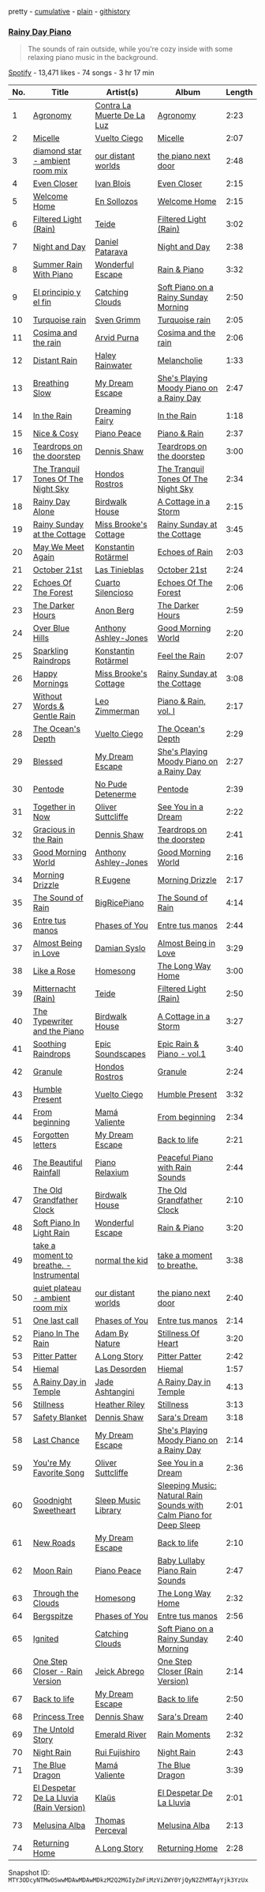 pretty - [cumulative](/playlists/cumulative/37i9dQZF1DX4uB43NNq1P7.md) - [plain](/playlists/plain/37i9dQZF1DX4uB43NNq1P7) - [githistory](https://github.githistory.xyz/mackorone/spotify-playlist-archive/blob/main/playlists/plain/37i9dQZF1DX4uB43NNq1P7)

### [Rainy Day Piano](https://open.spotify.com/playlist/37i9dQZF1DX4uB43NNq1P7)

> The sounds of rain outside, while you're cozy inside with some relaxing piano music in the background.

[Spotify](https://open.spotify.com/user/spotify) - 13,471 likes - 74 songs - 3 hr 17 min

| No. | Title | Artist(s) | Album | Length |
|---|---|---|---|---|
| 1 | [Agronomy](https://open.spotify.com/track/02waHCZlp2s2ivnqDp3CjA) | [Contra La Muerte De La Luz](https://open.spotify.com/artist/7C19Hdd6VZQcs5tqzJl7QE) | [Agronomy](https://open.spotify.com/album/1oKBvI5blJWJCcfkek7pwZ) | 2:23 |
| 2 | [Micelle](https://open.spotify.com/track/6B93bHTKbd7Tv4F3U267ga) | [Vuelto Ciego](https://open.spotify.com/artist/2aGcZFlseymIvZzsg8H4yl) | [Micelle](https://open.spotify.com/album/2ZuVz9Mjtohq1taNses5ym) | 2:07 |
| 3 | [diamond star \- ambient room mix](https://open.spotify.com/track/1z4saOKqN0itK3mzITCmRv) | [our distant worlds](https://open.spotify.com/artist/4fMFhhP8Sqi3WWiaoOm5QT) | [the piano next door](https://open.spotify.com/album/7pVqb2flsJL6zX6ly0VoR2) | 2:48 |
| 4 | [Even Closer](https://open.spotify.com/track/2xIELXsAZNAi85cIKuHMFQ) | [Ivan Blois](https://open.spotify.com/artist/4dH20BbKaKVPBfwfmvUfZp) | [Even Closer](https://open.spotify.com/album/3xUOgQaLR9uXyfI560LnRM) | 2:15 |
| 5 | [Welcome Home](https://open.spotify.com/track/6hB3TsUZUwOC6QUxHIhFgg) | [En Sollozos](https://open.spotify.com/artist/3aGdDLCXYoZixmZbIriJoE) | [Welcome Home](https://open.spotify.com/album/0OREKsFFaKODKuVoAHtqrr) | 2:15 |
| 6 | [Filtered Light \(Rain\)](https://open.spotify.com/track/1LojjBNeJIcAvAiBcmVlV3) | [Teide](https://open.spotify.com/artist/31JZooajAUmQZAX2j6fPZ5) | [Filtered Light \(Rain\)](https://open.spotify.com/album/49nE3LTRvdivTulr4oenOs) | 3:02 |
| 7 | [Night and Day](https://open.spotify.com/track/6JJ7JnW8fJZLrAbMMBkttV) | [Daniel Patarava](https://open.spotify.com/artist/2fEhjNNeXKROZI0UgPfiyi) | [Night and Day](https://open.spotify.com/album/22oIgys6iXgc13DKLKkwet) | 2:38 |
| 8 | [Summer Rain With Piano](https://open.spotify.com/track/407llJbsp5jZ9krtjlqE0O) | [Wonderful Escape](https://open.spotify.com/artist/0PJ6I5TXDRK4pmLuSfh33T) | [Rain & Piano](https://open.spotify.com/album/4Hxom43QXe8rjoiw1uxyFB) | 3:32 |
| 9 | [El principio y el fin](https://open.spotify.com/track/0aIDDHxXl9sefiSVwM59wP) | [Catching Clouds](https://open.spotify.com/artist/7L9KGzUHy2qMvjj9qr9vOj) | [Soft Piano on a Rainy Sunday Morning](https://open.spotify.com/album/4CXTLfWu63YyQg526CR9f0) | 2:50 |
| 10 | [Turquoise rain](https://open.spotify.com/track/28wzOAQIs9IhZuv4I0zLH6) | [Sven Grimm](https://open.spotify.com/artist/0Yg8xlGiBpP2gdXx24nTlj) | [Turquoise rain](https://open.spotify.com/album/7IFBS8UoAIbNmaAftKkCXY) | 2:05 |
| 11 | [Cosima and the rain](https://open.spotify.com/track/2Vzx62MFkOGyi7wJxhsAIs) | [Arvid Purna](https://open.spotify.com/artist/0B8wOVY2YZ4A3KVLNdtp2K) | [Cosima and the rain](https://open.spotify.com/album/69lq5lpObxtOW71joJFjrI) | 2:06 |
| 12 | [Distant Rain](https://open.spotify.com/track/4EPGDewzvCS2TWK2URXVNE) | [Haley Rainwater](https://open.spotify.com/artist/0Sn2RT3NZROgbQCKGPihxA) | [Melancholie](https://open.spotify.com/album/0G9IpJZcX6h2xhP323FhpV) | 1:33 |
| 13 | [Breathing Slow](https://open.spotify.com/track/1Pjg5w4Cl1ZBP95XZmZ7HL) | [My Dream Escape](https://open.spotify.com/artist/4X3g5HpVJZUww98e0Qf39d) | [She's Playing Moody Piano on a Rainy Day](https://open.spotify.com/album/23fGXtCZFxRYXWuPqFvYx4) | 2:47 |
| 14 | [In the Rain](https://open.spotify.com/track/1zIxKYfnsMnz8tjOwoNITT) | [Dreaming Fairy](https://open.spotify.com/artist/64ao76RhcYuqi5nY1Rr6BK) | [In the Rain](https://open.spotify.com/album/5r5NwnMLQmlCBQdLxML1l3) | 1:18 |
| 15 | [Nice & Cosy](https://open.spotify.com/track/5CzWP6W28noCwI1dT63QTL) | [Piano Peace](https://open.spotify.com/artist/7qKxhFTGcJ7w7JEFGqqWwK) | [Piano & Rain](https://open.spotify.com/album/1E0c1Av9dZpro9yxfSf8Ha) | 2:37 |
| 16 | [Teardrops on the doorstep](https://open.spotify.com/track/0AgOsnBAgQ3oS9Fd5AfqwT) | [Dennis Shaw](https://open.spotify.com/artist/0nj9xF9necCK5vtX9WaRyA) | [Teardrops on the doorstep](https://open.spotify.com/album/6xgL3nF6MXq3x55rOMB4pv) | 3:00 |
| 17 | [The Tranquil Tones Of The Night Sky](https://open.spotify.com/track/3YbsUtu9JdOr1SXtgdvLrt) | [Hondos Rostros](https://open.spotify.com/artist/1GkARSHIynvDFV4eyUZvhC) | [The Tranquil Tones Of The Night Sky](https://open.spotify.com/album/421vQzRJdxCFGqMHpnF0jv) | 2:34 |
| 18 | [Rainy Day Alone](https://open.spotify.com/track/7sLGSLFtNwNKCCiv2QlvTc) | [Birdwalk House](https://open.spotify.com/artist/3RJY7q5VlfcdnlUTjeGCGM) | [A Cottage in a Storm](https://open.spotify.com/album/71BxdqhFXfv0W60R82WgQ1) | 2:15 |
| 19 | [Rainy Sunday at the Cottage](https://open.spotify.com/track/1nyzEH2nN9UfL3PNVsxQZz) | [Miss Brooke's Cottage](https://open.spotify.com/artist/6wYWLz4TZvuTTtSI2HCcsj) | [Rainy Sunday at the Cottage](https://open.spotify.com/album/75xGNJ1qnFvoJdx8JtS3WI) | 3:45 |
| 20 | [May We Meet Again](https://open.spotify.com/track/7zn6XN9BFYtjLm730WuDov) | [Konstantin Rotärmel](https://open.spotify.com/artist/73x7dsM3ThlOaumf63iiyT) | [Echoes of Rain](https://open.spotify.com/album/5MhZf2tjvfGklglbYHiPH3) | 2:03 |
| 21 | [October 21st](https://open.spotify.com/track/76cFbynsPU5uVPXifbsmfZ) | [Las Tinieblas](https://open.spotify.com/artist/3eY0YTyWNXA8z9zrWz1kYU) | [October 21st](https://open.spotify.com/album/5olmbwDm6khNLIvNyWSBpC) | 2:24 |
| 22 | [Echoes Of The Forest](https://open.spotify.com/track/55xmZl9vnU0hBA3r3MPdDt) | [Cuarto Silencioso](https://open.spotify.com/artist/04LmdQOsJRkyf8l75OvA2i) | [Echoes Of The Forest](https://open.spotify.com/album/5pfaXhko9DKEet3w3O8h3v) | 2:06 |
| 23 | [The Darker Hours](https://open.spotify.com/track/0OF3sk5xugBzmJnE20Pm3U) | [Anon Berg](https://open.spotify.com/artist/22Eb4qC99mAt3X4vMYktBg) | [The Darker Hours](https://open.spotify.com/album/2tgnfOPTnXWqRgwiTxwgtT) | 2:59 |
| 24 | [Over Blue Hills](https://open.spotify.com/track/1H37OB8lPFyCiRpPlsphjF) | [Anthony Ashley\-Jones](https://open.spotify.com/artist/0TzCuBsid1h1aj7ZRSa8JX) | [Good Morning World](https://open.spotify.com/album/5e3dQZEGHwwoZJ4gmaVBiU) | 2:20 |
| 25 | [Sparkling Raindrops](https://open.spotify.com/track/6wa9UyYtc4fzGudPw0l361) | [Konstantin Rotärmel](https://open.spotify.com/artist/73x7dsM3ThlOaumf63iiyT) | [Feel the Rain](https://open.spotify.com/album/630CuaflRgHBARUoVuUJQ7) | 2:07 |
| 26 | [Happy Mornings](https://open.spotify.com/track/5U0cxOqpl3ONvRpqeLzvOf) | [Miss Brooke's Cottage](https://open.spotify.com/artist/6wYWLz4TZvuTTtSI2HCcsj) | [Rainy Sunday at the Cottage](https://open.spotify.com/album/75xGNJ1qnFvoJdx8JtS3WI) | 3:08 |
| 27 | [Without Words & Gentle Rain](https://open.spotify.com/track/2RvsS6T2zbRyR7cmD6FFy1) | [Leo Zimmerman](https://open.spotify.com/artist/1rXR5cwxxippMLTtaeAa6y) | [Piano & Rain, vol\. I](https://open.spotify.com/album/4qSrjBWuIczggbNAifFfL8) | 2:17 |
| 28 | [The Ocean's Depth](https://open.spotify.com/track/3zJdgvKsjtBYl95XuKCIkF) | [Vuelto Ciego](https://open.spotify.com/artist/2aGcZFlseymIvZzsg8H4yl) | [The Ocean's Depth](https://open.spotify.com/album/6gDCqM9FGF2facKbvBzJJs) | 2:29 |
| 29 | [Blessed](https://open.spotify.com/track/077mY6IQpD9wrNkDSxGXjK) | [My Dream Escape](https://open.spotify.com/artist/4X3g5HpVJZUww98e0Qf39d) | [She's Playing Moody Piano on a Rainy Day](https://open.spotify.com/album/23fGXtCZFxRYXWuPqFvYx4) | 2:27 |
| 30 | [Pentode](https://open.spotify.com/track/3R3XZJ6HPrGIuBXdHehp9W) | [No Pude Detenerme](https://open.spotify.com/artist/5PPQ1GQmwabzQpN9W7ihoN) | [Pentode](https://open.spotify.com/album/7s4sByi9wlNJ4Dd07s0K9A) | 2:39 |
| 31 | [Together in Now](https://open.spotify.com/track/5wGYS3BP9H8hi2ZcTFc7F2) | [Oliver Suttcliffe](https://open.spotify.com/artist/4JaYzqOa5URlU6EiMxdlXn) | [See You in a Dream](https://open.spotify.com/album/1c4oQCA62N9ROFj5x97ClR) | 2:22 |
| 32 | [Gracious in the Rain](https://open.spotify.com/track/0kou2NW1WSyo1sxzyzBHLj) | [Dennis Shaw](https://open.spotify.com/artist/0nj9xF9necCK5vtX9WaRyA) | [Teardrops on the doorstep](https://open.spotify.com/album/6xgL3nF6MXq3x55rOMB4pv) | 2:41 |
| 33 | [Good Morning World](https://open.spotify.com/track/3ShkZ3fmEFRrroSzVdpEta) | [Anthony Ashley\-Jones](https://open.spotify.com/artist/0TzCuBsid1h1aj7ZRSa8JX) | [Good Morning World](https://open.spotify.com/album/5e3dQZEGHwwoZJ4gmaVBiU) | 2:16 |
| 34 | [Morning Drizzle](https://open.spotify.com/track/0jB9Ia6Rpi4XzPwdlwGuVO) | [R Eugene](https://open.spotify.com/artist/5INtIOjjy8zDoOraEPyhVn) | [Morning Drizzle](https://open.spotify.com/album/4XV8y6sM5adZI5gSVmHZ0c) | 2:17 |
| 35 | [The Sound of Rain](https://open.spotify.com/track/0JdUloeK9xqiorsQPsvugp) | [BigRicePiano](https://open.spotify.com/artist/6NZehyzoXBTOmvFzJyp6RV) | [The Sound of Rain](https://open.spotify.com/album/7lFuV2xo8umuzbbRQen255) | 4:14 |
| 36 | [Entre tus manos](https://open.spotify.com/track/66dhGa0VKUZwBQQ0vkIItG) | [Phases of You](https://open.spotify.com/artist/04f6XeDUKqybwfbSheAoWv) | [Entre tus manos](https://open.spotify.com/album/5loAom6m6jvgODXh7J3QqK) | 2:44 |
| 37 | [Almost Being in Love](https://open.spotify.com/track/2omqysIJo9PIwSMcMCz3cu) | [Damian Syslo](https://open.spotify.com/artist/16zAiqqDsHkJ3UPqS9vQiu) | [Almost Being in Love](https://open.spotify.com/album/3MVho0RdwGmZa3Nr3efad5) | 3:29 |
| 38 | [Like a Rose](https://open.spotify.com/track/6ijewExLv4RQnlQwkNZJef) | [Homesong](https://open.spotify.com/artist/40cJNjBErUUY5GEz2fnz5s) | [The Long Way Home](https://open.spotify.com/album/3krtEQACBn6DXD2Ef8BTH7) | 3:00 |
| 39 | [Mitternacht \(Rain\)](https://open.spotify.com/track/2iRGKPnnIdjAet42QjwXdN) | [Teide](https://open.spotify.com/artist/31JZooajAUmQZAX2j6fPZ5) | [Filtered Light \(Rain\)](https://open.spotify.com/album/49nE3LTRvdivTulr4oenOs) | 2:50 |
| 40 | [The Typewriter and the Piano](https://open.spotify.com/track/6uALKhcAqQRQUH8UrZj8w8) | [Birdwalk House](https://open.spotify.com/artist/3RJY7q5VlfcdnlUTjeGCGM) | [A Cottage in a Storm](https://open.spotify.com/album/71BxdqhFXfv0W60R82WgQ1) | 3:27 |
| 41 | [Soothing Raindrops](https://open.spotify.com/track/6U0aQFWE7BJj3WSxE0Q8oG) | [Epic Soundscapes](https://open.spotify.com/artist/5u0dE6Vw509dFP0YK5y8lc) | [Epic Rain & Piano \- vol.1](https://open.spotify.com/album/7rhRA2bs7V7dpaDqRhIPce) | 3:40 |
| 42 | [Granule](https://open.spotify.com/track/15eLDTgjl98PPmvGYoXoQc) | [Hondos Rostros](https://open.spotify.com/artist/1GkARSHIynvDFV4eyUZvhC) | [Granule](https://open.spotify.com/album/2OLmcPx7BdwI0QVxPwNj1x) | 2:24 |
| 43 | [Humble Present](https://open.spotify.com/track/4Vi9xSebHSxKK7LArcVcYU) | [Vuelto Ciego](https://open.spotify.com/artist/2aGcZFlseymIvZzsg8H4yl) | [Humble Present](https://open.spotify.com/album/0hpfhie8BPcA0okirMROQB) | 3:32 |
| 44 | [From beginning](https://open.spotify.com/track/3UoZfZtWIrpnRtmWvcHUeH) | [Mamá Valiente](https://open.spotify.com/artist/1QmJjqae7klTYMxMjL0hcV) | [From beginning](https://open.spotify.com/album/39cthq8AcvMYXcrjV4S8QO) | 2:34 |
| 45 | [Forgotten letters](https://open.spotify.com/track/1ZCeUv9xi2ZPuRbLBXfNaR) | [My Dream Escape](https://open.spotify.com/artist/4X3g5HpVJZUww98e0Qf39d) | [Back to life](https://open.spotify.com/album/79BCV4DaRDOXHyLlljIvVS) | 2:21 |
| 46 | [The Beautiful Rainfall](https://open.spotify.com/track/6lute9PCHTZWrPlU2cLKOh) | [Piano Relaxium](https://open.spotify.com/artist/3xDQskeJYYGMtPkj5eQK1A) | [Peaceful Piano with Rain Sounds](https://open.spotify.com/album/1NzuXDVyh9HFZf7VwWZo5s) | 2:44 |
| 47 | [The Old Grandfather Clock](https://open.spotify.com/track/5fkL4zfJCG8pxccrdR7TI0) | [Birdwalk House](https://open.spotify.com/artist/3RJY7q5VlfcdnlUTjeGCGM) | [The Old Grandfather Clock](https://open.spotify.com/album/4mOXlp10cieaSNNvyAQRIu) | 2:10 |
| 48 | [Soft Piano In Light Rain](https://open.spotify.com/track/2t5rleV4AUS329uPShiEQ6) | [Wonderful Escape](https://open.spotify.com/artist/0PJ6I5TXDRK4pmLuSfh33T) | [Rain & Piano](https://open.spotify.com/album/4Hxom43QXe8rjoiw1uxyFB) | 3:20 |
| 49 | [take a moment to breathe\. \- Instrumental](https://open.spotify.com/track/3lQmOV3OBO7O9FR7oCC8v1) | [normal the kid](https://open.spotify.com/artist/3qPVBAEhS0Rc09oB4O065V) | [take a moment to breathe.](https://open.spotify.com/album/22V9tEtQVgB85xG24ozhS3) | 3:38 |
| 50 | [quiet plateau \- ambient room mix](https://open.spotify.com/track/4ED5zjEGxTIY2oUHgqidGB) | [our distant worlds](https://open.spotify.com/artist/4fMFhhP8Sqi3WWiaoOm5QT) | [the piano next door](https://open.spotify.com/album/7pVqb2flsJL6zX6ly0VoR2) | 2:40 |
| 51 | [One last call](https://open.spotify.com/track/5NJyS0aFGLhFW35NmEnnS8) | [Phases of You](https://open.spotify.com/artist/04f6XeDUKqybwfbSheAoWv) | [Entre tus manos](https://open.spotify.com/album/5loAom6m6jvgODXh7J3QqK) | 2:14 |
| 52 | [Piano In The Rain](https://open.spotify.com/track/45COIvvOsEigCZY5H8C8zY) | [Adam By Nature](https://open.spotify.com/artist/24FFkUJXOJMxw4WRVlLng1) | [Stillness Of Heart](https://open.spotify.com/album/3yI4HKLb8uDmx15Vj9ZvW7) | 3:20 |
| 53 | [Pitter Patter](https://open.spotify.com/track/7JHGHOEQA2xhiraQESNSyu) | [A Long Story](https://open.spotify.com/artist/1RFdkmm7AtmHeZTrdoJOFI) | [Pitter Patter](https://open.spotify.com/album/6vroyHfRe7dytL34m4yatE) | 2:42 |
| 54 | [Hiemal](https://open.spotify.com/track/5bzH6IfpBdo8JZgabohbc2) | [Las Desorden](https://open.spotify.com/artist/05Vq9YRP30tBWRiSR7mUV3) | [Hiemal](https://open.spotify.com/album/6cC1ItSieMCt6ekRYtNXxG) | 1:57 |
| 55 | [A Rainy Day in Temple](https://open.spotify.com/track/630N0zkAsYJYhjThC5UzTA) | [Jade Ashtangini](https://open.spotify.com/artist/17PiYKoaZCMCi0O1Tfy2UN) | [A Rainy Day in Temple](https://open.spotify.com/album/265FNDSkFrjOJLNPq4G2rS) | 4:13 |
| 56 | [Stillness](https://open.spotify.com/track/1V0xxtY4yJGo5sotrsR5Oq) | [Heather Riley](https://open.spotify.com/artist/3HhS9TOcCQKFAGLpe2uByV) | [Stillness](https://open.spotify.com/album/0tHMoVyt7PcxXeJHdC3GHU) | 3:13 |
| 57 | [Safety Blanket](https://open.spotify.com/track/3MRIF4BQ3Oq6T84mGZxkLe) | [Dennis Shaw](https://open.spotify.com/artist/0nj9xF9necCK5vtX9WaRyA) | [Sara's Dream](https://open.spotify.com/album/7F6h50htukYIIbflsJs9TF) | 3:18 |
| 58 | [Last Chance](https://open.spotify.com/track/5NtgA0Ooz2UyHDnYwDRUu8) | [My Dream Escape](https://open.spotify.com/artist/4X3g5HpVJZUww98e0Qf39d) | [She's Playing Moody Piano on a Rainy Day](https://open.spotify.com/album/23fGXtCZFxRYXWuPqFvYx4) | 2:14 |
| 59 | [You're My Favorite Song](https://open.spotify.com/track/1VivWZ7QS8igflqDXZHlCF) | [Oliver Suttcliffe](https://open.spotify.com/artist/4JaYzqOa5URlU6EiMxdlXn) | [See You in a Dream](https://open.spotify.com/album/1c4oQCA62N9ROFj5x97ClR) | 2:36 |
| 60 | [Goodnight Sweetheart](https://open.spotify.com/track/7Jyq4L2auipyWJcjuoZPp0) | [Sleep Music Library](https://open.spotify.com/artist/3v9yMkr1nwZz38R90u1lpW) | [Sleeping Music: Natural Rain Sounds with Calm Piano for Deep Sleep](https://open.spotify.com/album/1qnPXccqNlrJ9jg8m2bibq) | 2:01 |
| 61 | [New Roads](https://open.spotify.com/track/35TmvWc9fwb2NwPZsHQOq5) | [My Dream Escape](https://open.spotify.com/artist/4X3g5HpVJZUww98e0Qf39d) | [Back to life](https://open.spotify.com/album/79BCV4DaRDOXHyLlljIvVS) | 2:10 |
| 62 | [Moon Rain](https://open.spotify.com/track/2XkvwfoxdVZXZWsHuiP77C) | [Piano Peace](https://open.spotify.com/artist/7qKxhFTGcJ7w7JEFGqqWwK) | [Baby Lullaby Piano Rain Sounds](https://open.spotify.com/album/1Kdxf8bKGcVsXX8LhlxL2f) | 2:47 |
| 63 | [Through the Clouds](https://open.spotify.com/track/0Fvy8Nrds4DbW4OCqbktfu) | [Homesong](https://open.spotify.com/artist/40cJNjBErUUY5GEz2fnz5s) | [The Long Way Home](https://open.spotify.com/album/3krtEQACBn6DXD2Ef8BTH7) | 2:32 |
| 64 | [Bergspitze](https://open.spotify.com/track/0LfV2CQ5s90rs91icZcJ61) | [Phases of You](https://open.spotify.com/artist/04f6XeDUKqybwfbSheAoWv) | [Entre tus manos](https://open.spotify.com/album/5loAom6m6jvgODXh7J3QqK) | 2:56 |
| 65 | [Ignited](https://open.spotify.com/track/50mAQNpnlnDJuTZ60pXi3I) | [Catching Clouds](https://open.spotify.com/artist/7L9KGzUHy2qMvjj9qr9vOj) | [Soft Piano on a Rainy Sunday Morning](https://open.spotify.com/album/4CXTLfWu63YyQg526CR9f0) | 2:40 |
| 66 | [One Step Closer \- Rain Version](https://open.spotify.com/track/1CqQ5ess43IRjD0zpGD8O3) | [Jeick Abrego](https://open.spotify.com/artist/6mKCZrIwfOeiBv3YOAl8Nj) | [One Step Closer \(Rain Version\)](https://open.spotify.com/album/7HlxAPOOZTcS4km3W7skge) | 2:14 |
| 67 | [Back to life](https://open.spotify.com/track/7apr0AjkfBJD0Ma5h1uNvk) | [My Dream Escape](https://open.spotify.com/artist/4X3g5HpVJZUww98e0Qf39d) | [Back to life](https://open.spotify.com/album/79BCV4DaRDOXHyLlljIvVS) | 2:50 |
| 68 | [Princess Tree](https://open.spotify.com/track/73DDIXHsJa18Z4u1WaFcuT) | [Dennis Shaw](https://open.spotify.com/artist/0nj9xF9necCK5vtX9WaRyA) | [Sara's Dream](https://open.spotify.com/album/7F6h50htukYIIbflsJs9TF) | 2:40 |
| 69 | [The Untold Story](https://open.spotify.com/track/1INBxrFZHsFn2Z0IUKjqtq) | [Emerald River](https://open.spotify.com/artist/3WRtcKfMwLavcGWrceaRSn) | [Rain Moments](https://open.spotify.com/album/0tXTsulNcNTnniz6wQgIBX) | 2:32 |
| 70 | [Night Rain](https://open.spotify.com/track/6sppRP45WJDlOZHnvhBk7k) | [Rui Fujishiro](https://open.spotify.com/artist/49qFssdzJQct8i3VL9C9mE) | [Night Rain](https://open.spotify.com/album/5cQVztFB5SHVpE5ftXoIYo) | 2:43 |
| 71 | [The Blue Dragon](https://open.spotify.com/track/6oNdphvzPO37XFCLtZMKVC) | [Mamá Valiente](https://open.spotify.com/artist/1QmJjqae7klTYMxMjL0hcV) | [The Blue Dragon](https://open.spotify.com/album/69idyZhdF1As3JRdfZhXBz) | 3:39 |
| 72 | [El Despetar De La Lluvia \(Rain Version\)](https://open.spotify.com/track/7qho93hMk53FqnLGZddjKP) | [Klaüs](https://open.spotify.com/artist/3252lQrYqRgAFw2xXuNdVZ) | [El Despetar De La Lluvia](https://open.spotify.com/album/7qSgKvhP8PXU1n5HlVHaVX) | 2:01 |
| 73 | [Melusina Alba](https://open.spotify.com/track/2ndnjV4KpneBCYRHALd8Ro) | [Thomas Perceval](https://open.spotify.com/artist/42lfxltT65SVNLR6kypDU5) | [Melusina Alba](https://open.spotify.com/album/4HYOInJP0f608sH2178lN9) | 2:13 |
| 74 | [Returning Home](https://open.spotify.com/track/1ClUmEEJYoDemcIPQQIODw) | [A Long Story](https://open.spotify.com/artist/1RFdkmm7AtmHeZTrdoJOFI) | [Returning Home](https://open.spotify.com/album/7xgg2hiwbvf5ZTXLfbxP1L) | 2:28 |

Snapshot ID: `MTY3ODcyNTMwOSwwMDAwMDAwMDkzM2Q2MGIyZmFiMzViZWY0YjQyN2ZhMTAyYjk3YzUx`
